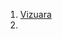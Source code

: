 1. [Vizuara](https://www.youtube.com/watch?v=XhWkMYEP1u8&list=PLPTV0NXA_ZSgHj4a9CE1KLSarhkjocecO&index=4)
2. 